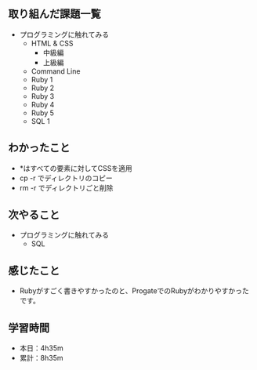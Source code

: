 ## 取り組んだ課題一覧
- プログラミングに触れてみる
  - HTML & CSS
    - 中級編
    - 上級編
  - Command Line
  - Ruby 1
  - Ruby 2
  - Ruby 3
  - Ruby 4
  - Ruby 5
  - SQL 1
## わかったこと
- *はすべての要素に対してCSSを適用
- cp -r でディレクトリのコピー
- rm -r でディレクトリごと削除
## 次やること
- プログラミングに触れてみる
  - SQL
## 感じたこと
- Rubyがすごく書きやすかったのと、ProgateでのRubyがわかりやすかったです。
## 学習時間
- 本日：4h35m
- 累計：8h35m
